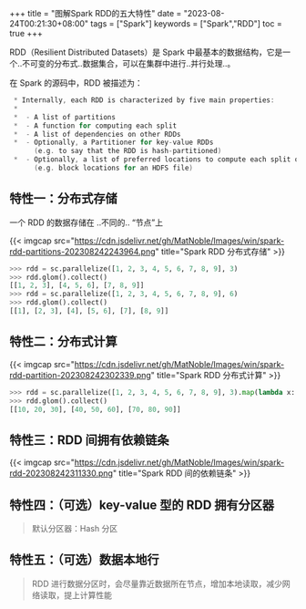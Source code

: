 +++
title = "图解Spark RDD的五大特性"
date = "2023-08-24T00:21:30+08:00"
tags = ["Spark"]
keywords = ["Spark","RDD"]
toc = true
+++

RDD（Resilient Distributed Datasets）是 Spark 中最基本的数据结构，它是一个..不可变的分布式..数据集合，可以在集群中进行..并行处理..。

<!--more-->

在 Spark 的源码中，RDD 被描述为：
```scala
 * Internally, each RDD is characterized by five main properties:
 *
 *  - A list of partitions
 *  - A function for computing each split
 *  - A list of dependencies on other RDDs
 *  - Optionally, a Partitioner for key-value RDDs 
      (e.g. to say that the RDD is hash-partitioned)
 *  - Optionally, a list of preferred locations to compute each split on 
      (e.g. block locations for an HDFS file)
```

## 特性一：分布式存储
一个 RDD 的数据存储在 ..不同的.. “节点”上

{{< imgcap src="https://cdn.jsdelivr.net/gh/MatNoble/Images/win/spark-rdd-partitions-202308242243964.png" title="Spark RDD 分布式存储" >}}

```python
>>> rdd = sc.parallelize([1, 2, 3, 4, 5, 6, 7, 8, 9], 3)
>>> rdd.glom().collect()
[[1, 2, 3], [4, 5, 6], [7, 8, 9]]
>>> rdd = sc.parallelize([1, 2, 3, 4, 5, 6, 7, 8, 9], 6)
>>> rdd.glom().collect()
[[1], [2, 3], [4], [5, 6], [7], [8, 9]]
```

## 特性二：分布式计算

{{< imgcap src="https://cdn.jsdelivr.net/gh/MatNoble/Images/win/spark-rdd-partition-202308242302339.png" title="Spark RDD 分布式计算" >}}

```python
>>> rdd = sc.parallelize([1, 2, 3, 4, 5, 6, 7, 8, 9], 3).map(lambda x: x*10)
>>> rdd.glom().collect()
[[10, 20, 30], [40, 50, 60], [70, 80, 90]]
```

## 特性三：RDD 间拥有依赖链条

{{< imgcap src="https://cdn.jsdelivr.net/gh/MatNoble/Images/win/spark-rdd-202308242311330.png" title="Spark RDD 间的依赖链条" >}}

## 特性四：（可选）key-value 型的 RDD 拥有分区器

> 默认分区器：Hash 分区

## 特性五：（可选）数据本地行

> RDD 进行数据分区时，会尽量靠近数据所在节点，增加本地读取，减少网络读取，提上计算性能